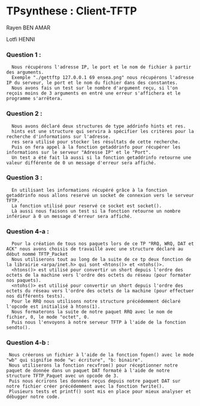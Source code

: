 # TPsynthese : Client-TFTP

Rayen BEN AMAR

Lotfi HENNI

### Question 1 : 
      Nous récupérons l'adresse IP, le port et le nom de fichier à partir des arguments.
      Exemple "./gettftp 127.0.0.1 69 ensea.png" nous récupérons l'adresse IP du serveur, le port et le nom du fichier dans des constantes.
      Nous avons fais un test sur le nombre d'argument reçu, si l'on reçois moins de 3 arguments en entré une erreur s'affichera et le programme s'arrêtera.


### Question 2 : 
      Nous avons déclaré deux structures de type addrinfo hints et res.
      hints est une structure qui servira à spécifier les critères pour la recherche d'informations sur l'adresse.
      res sera utilisé pour stocker les résultats de cette recherche.
      Puis on fera appel à la fonction getaddrinfo pour récupérer les informations sur le serveur "Adresse IP" et le "Port".
      Un test a été fait là aussi si la fonction getaddrinfo retourne une valeur différente de 0 un message d'erreur sera affiché.


### Question 3 : 
      En utilisant les informations récupéré grâce à la fonction getaddrinfo nous allons reservé un socket de connexion vers le serveur TFTP.
      La fonction utilisé pour reservé ce socket est socket().
      Là aussi nous faisons un test si la fonction retourne un nombre inférieur à 0 un message d'erreur sera affiché.


### Question 4-a : 
      Pour la création de tous nos paquets lors de ce TP "RRQ, WRQ, DAT et ACK" nous avons choisis de travaillé avec une structure déclaré au début nommé TFTP_Packet
      Nous utiliserons tout au long de la suite de ce tp deux fonction de la librairie <arpa/inet.h> qui sont <htons()> et <ntohs()>.
      <htons()> est utilisé pour convertir un short depuis l'ordre des octets de la machine vers l'ordre des octets du réseau (pour formater nos paquets).
      <ntohs()> est utilisé pour convertir un short depuis l'ordre des octets du réseau vers l'ordre des octets de la machine (pour effectuer nos différents tests).
      Pour le RRQ nous utilisons notre structure précédemment déclaré l'opcode est initialisé à htons(1).
      Nous formaterons la suite de notre paquet RRQ avec le nom de fichier, 0, le mode "octet", 0.
      Puis nous l'envoyons à notre serveur TFTP à l'aide de la fonction sendto().

### Question 4-b :
     Nous créerons un fichier à l'aide de la fonction fopen() avec le mode "wb" qui signifie mode "w: écriture", "b: binaire".
     Nous utiliserons la fonction recvfrom() pour réceptionner notre paquet de donnée dans un paquet DAT formaté à l'aide de notre structure TFTP_Paquet avec un opcode de 3.
     Puis nous écrirons les données reçus depuis notre paquet DAT sur notre fichier créer précédemment avec la fonction fwrite().
     Plusieurs tests et printf() sont mis en place pour mieux analyser et débugger notre code.

